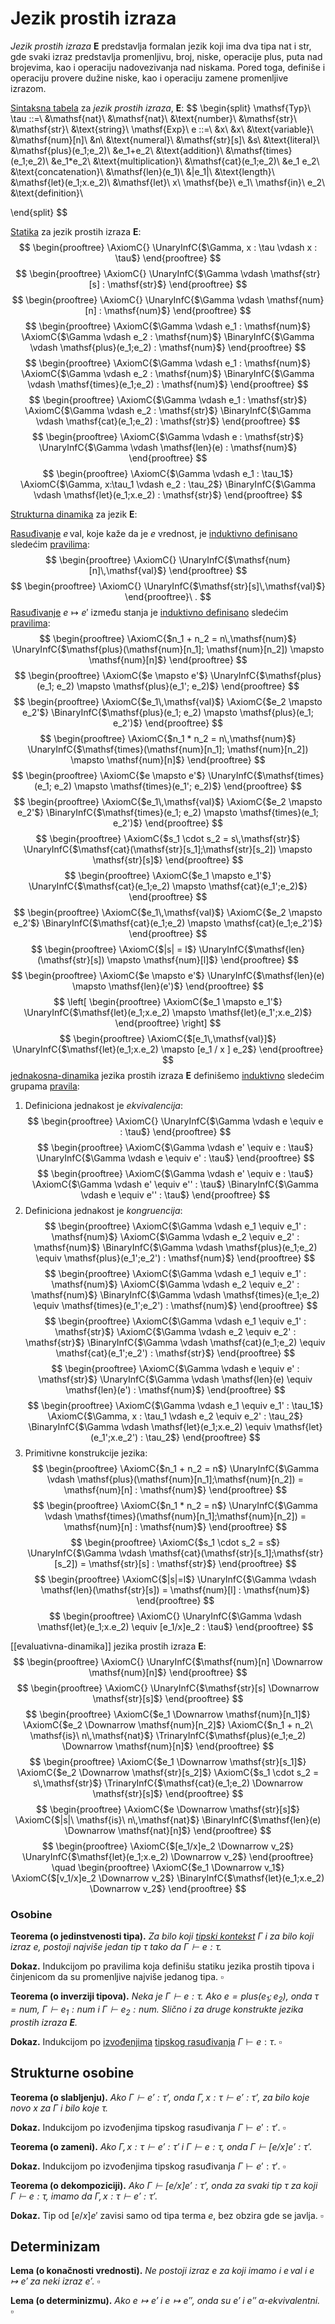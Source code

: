 # Jezik prostih izraza

*Jezik prostih izraza* $\mathbf{E}$ predstavlja formalan jezik koji ima dva tipa $\mathsf{nat}$ i $\mathsf{str}$, gde svaki izraz predstavlja promenljivu, broj, niske, operacije plus, puta nad brojevima, kao i operaciju nadovezivanja nad niskama. Pored toga, definiše i operaciju provere dužine niske, kao i operaciju zamene promenljive izrazom.

[Sintaksna tabela](sintaksna-tabela.md) za *jezik prostih izraza*, $\mathbf{E}$:
$$
\begin{split}
\mathsf{Typ}\ \tau ::=\ &\mathsf{nat}\ &\mathsf{nat}\ &\text{number}\\
 &\mathsf{str}\ &\mathsf{str}\ &\text{string}\\
\mathsf{Exp}\ e ::=\ &x\ &x\ &\text{variable}\\
					 &\mathsf{num}[n]\ &n\ &\text{numeral}\\
					 &\mathsf{str}[s]\ &s\ &\text{literal}\\
					 &\mathsf{plus}(e_1;e_2)\ &e_1+e_2\ &\text{addition}\\
					 &\mathsf{times}(e_1;e_2)\ &e_1*e_2\ &\text{multiplication}\\
					 &\mathsf{cat}(e_1;e_2)\ &e_1 e_2\ &\text{concatenation}\\
					 &\mathsf{len}(e_1)\ &|e_1|\ &\text{length}\\
					 &\mathsf{let}(e_1;x.e_2)\ &\mathsf{let}\ x\ \mathsf{be}\ e_1\ \mathsf{in}\ e_2\ &\text{definition}\\
					 
\end{split}
$$

[Statika](statičko-procesiranje.md) za jezik prostih izraza $\mathbf{E}$:
$$
\begin{prooftree}
\AxiomC{}
\UnaryInfC{$\Gamma, x : \tau \vdash x : \tau$}
\end{prooftree}
$$
$$
\begin{prooftree}
\AxiomC{}
\UnaryInfC{$\Gamma \vdash \mathsf{str}[s] : \mathsf{str}$}
\end{prooftree}
$$
$$
\begin{prooftree}
\AxiomC{}
\UnaryInfC{$\Gamma \vdash \mathsf{num}[n] : \mathsf{num}$}
\end{prooftree}
$$
$$
\begin{prooftree}
\AxiomC{$\Gamma \vdash e_1 : \mathsf{num}$}
\AxiomC{$\Gamma \vdash e_2 : \mathsf{num}$}
\BinaryInfC{$\Gamma \vdash \mathsf{plus}(e_1;e_2) : \mathsf{num}$}
\end{prooftree}
$$
$$
\begin{prooftree}
\AxiomC{$\Gamma \vdash e_1 : \mathsf{num}$}
\AxiomC{$\Gamma \vdash e_2 : \mathsf{num}$}
\BinaryInfC{$\Gamma \vdash \mathsf{times}(e_1;e_2) : \mathsf{num}$}
\end{prooftree}
$$
$$
\begin{prooftree}
\AxiomC{$\Gamma \vdash e_1 : \mathsf{str}$}
\AxiomC{$\Gamma \vdash e_2 : \mathsf{str}$}
\BinaryInfC{$\Gamma \vdash \mathsf{cat}(e_1;e_2) : \mathsf{str}$}
\end{prooftree}
$$
$$
\begin{prooftree}
\AxiomC{$\Gamma \vdash e : \mathsf{str}$}
\UnaryInfC{$\Gamma \vdash \mathsf{len}(e) : \mathsf{num}$}
\end{prooftree}
$$
$$
\begin{prooftree}
\AxiomC{$\Gamma \vdash e_1 : \tau_1$}
\AxiomC{$\Gamma, x:\tau_1 \vdash e_2 : \tau_2$}
\BinaryInfC{$\Gamma \vdash \mathsf{let}(e_1;x.e_2) : \mathsf{str}$}
\end{prooftree}
$$

[Strukturna dinamika](strukturna-dinamika.md) za jezik $\mathbf{E}$:

[Rasuđivanje](rasuđivanja.md) $e\,\mathsf{val}$, koje kaže da je $e$ vrednost, je [induktivno definisano](induktivna-definicija.md) sledećim [pravilima](pravila-zaključivanja.md):
$$
\begin{prooftree}
\AxiomC{}
\UnaryInfC{$\mathsf{num}[n]\,\mathsf{val}$}
\end{prooftree}
$$
$$
\begin{prooftree}
\AxiomC{}
\UnaryInfC{$\mathsf{str}[s]\,\mathsf{val}$}
\end{prooftree}\ .
$$
[Rasuđivanje](rasuđivanja.md) $e \mapsto e'$ između stanja je [induktivno definisano](induktivna-definicija.md) sledećim [pravilima](pravila-zaključivanja.md):
$$
\begin{prooftree}
\AxiomC{$n_1 + n_2 = n\,\mathsf{num}$}
\UnaryInfC{$\mathsf{plus}(\mathsf{num}[n_1]; \mathsf{num}[n_2]) \mapsto \mathsf{num}[n]$}
\end{prooftree}
$$
$$
\begin{prooftree}
\AxiomC{$e \mapsto e'$}
\UnaryInfC{$\mathsf{plus}(e_1; e_2) \mapsto \mathsf{plus}(e_1'; e_2)$}
\end{prooftree}
$$
$$
\begin{prooftree}
\AxiomC{$e_1\,\mathsf{val}$}
\AxiomC{$e_2 \mapsto e_2'$}
\BinaryInfC{$\mathsf{plus}(e_1; e_2) \mapsto \mathsf{plus}(e_1; e_2')$}
\end{prooftree}
$$
$$
\begin{prooftree}
\AxiomC{$n_1 * n_2 = n\,\mathsf{num}$}
\UnaryInfC{$\mathsf{times}(\mathsf{num}[n_1]; \mathsf{num}[n_2]) \mapsto \mathsf{num}[n]$}
\end{prooftree}
$$
$$
\begin{prooftree}
\AxiomC{$e \mapsto e'$}
\UnaryInfC{$\mathsf{times}(e_1; e_2) \mapsto \mathsf{times}(e_1'; e_2)$}
\end{prooftree}
$$
$$
\begin{prooftree}
\AxiomC{$e_1\,\mathsf{val}$}
\AxiomC{$e_2 \mapsto e_2'$}
\BinaryInfC{$\mathsf{times}(e_1; e_2) \mapsto \mathsf{times}(e_1; e_2')$}
\end{prooftree}
$$
$$
\begin{prooftree}
\AxiomC{$s_1 \cdot s_2 = s\,\mathsf{str}$}
\UnaryInfC{$\mathsf{cat}(\mathsf{str}[s_1];\mathsf{str}[s_2]) \mapsto \mathsf{str}[s]$}
\end{prooftree}
$$
$$
\begin{prooftree}
\AxiomC{$e_1 \mapsto e_1'$}
\UnaryInfC{$\mathsf{cat}(e_1;e_2) \mapsto \mathsf{cat}(e_1';e_2)$}
\end{prooftree}
$$
$$
\begin{prooftree}
\AxiomC{$e_1\,\mathsf{val}$}
\AxiomC{$e_2 \mapsto e_2'$}
\BinaryInfC{$\mathsf{cat}(e_1;e_2) \mapsto \mathsf{cat}(e_1;e_2')$}
\end{prooftree}
$$
$$
\begin{prooftree}
\AxiomC{$|s| = l$}
\UnaryInfC{$\mathsf{len}(\mathsf{str}[s]) 
\mapsto \mathsf{num}[l]$}
\end{prooftree}
$$
$$
\begin{prooftree}
\AxiomC{$e \mapsto e'$}
\UnaryInfC{$\mathsf{len}(e) \mapsto \mathsf{len}(e')$}
\end{prooftree}
$$
$$
\left[
\begin{prooftree}
\AxiomC{$e_1 \mapsto e_1'$}
\UnaryInfC{$\mathsf{let}(e_1;x.e_2) \mapsto \mathsf{let}(e_1';x.e_2)$}
\end{prooftree}
\right]
$$
$$
\begin{prooftree}
\AxiomC{$[e_1\,\mathsf{val}]$}
\UnaryInfC{$\mathsf{let}(e_1;x.e_2) \mapsto [e_1 / x ] e_2$}
\end{prooftree}
$$
[jednakosna-dinamika](jednakosna-dinamika.md) jezika prostih izraza $\mathbf{E}$ definišemo [induktivno](induktivna-definicija.md) sledećim grupama [pravila](pravila-zaključivanja.md):

1. Definiciona jednakost je *ekvivalencija*:
$$
\begin{prooftree}
\AxiomC{}
\UnaryInfC{$\Gamma \vdash e \equiv e : \tau$}
\end{prooftree}
$$
$$
\begin{prooftree}
\AxiomC{$\Gamma \vdash e' \equiv e : \tau$}
\UnaryInfC{$\Gamma \vdash e \equiv e' : \tau$}
\end{prooftree}
$$
$$
\begin{prooftree}
\AxiomC{$\Gamma \vdash e' \equiv e : \tau$}
\AxiomC{$\Gamma \vdash e' \equiv e'' : \tau$}
\BinaryInfC{$\Gamma \vdash e \equiv e'' : \tau$}
\end{prooftree}
$$
2. Definiciona jednakost je *kongruencija*:
$$
\begin{prooftree}
\AxiomC{$\Gamma \vdash e_1 \equiv e_1' : \mathsf{num}$}
\AxiomC{$\Gamma \vdash e_2 \equiv e_2' : \mathsf{num}$}
\BinaryInfC{$\Gamma \vdash \mathsf{plus}(e_1;e_2) \equiv \mathsf{plus}(e_1';e_2') : \mathsf{num}$}
\end{prooftree}
$$
$$
\begin{prooftree}
\AxiomC{$\Gamma \vdash e_1 \equiv e_1' : \mathsf{num}$}
\AxiomC{$\Gamma \vdash e_2 \equiv e_2' : \mathsf{num}$}
\BinaryInfC{$\Gamma \vdash \mathsf{times}(e_1;e_2) \equiv \mathsf{times}(e_1';e_2') : \mathsf{num}$}
\end{prooftree}
$$
$$
\begin{prooftree}
\AxiomC{$\Gamma \vdash e_1 \equiv e_1' : \mathsf{str}$}
\AxiomC{$\Gamma \vdash e_2 \equiv e_2' : \mathsf{str}$}
\BinaryInfC{$\Gamma \vdash \mathsf{cat}(e_1;e_2) \equiv \mathsf{cat}(e_1';e_2') : \mathsf{str}$}
\end{prooftree}
$$
$$
\begin{prooftree}
\AxiomC{$\Gamma \vdash e \equiv e' : \mathsf{str}$}
\UnaryInfC{$\Gamma \vdash \mathsf{len}(e) \equiv \mathsf{len}(e') : \mathsf{num}$}
\end{prooftree}
$$
$$
\begin{prooftree}
\AxiomC{$\Gamma \vdash e_1 \equiv e_1' : \tau_1$}
\AxiomC{$\Gamma, x : \tau_1 \vdash e_2 \equiv e_2' : \tau_2$}
\BinaryInfC{$\Gamma \vdash \mathsf{let}(e_1;x.e_2) \equiv \mathsf{let}(e_1';x.e_2') : \tau_2$}
\end{prooftree}
$$
3. Primitivne konstrukcije jezika:
$$
\begin{prooftree}
\AxiomC{$n_1 + n_2 = n$}
\UnaryInfC{$\Gamma \vdash \mathsf{plus}(\mathsf{num}[n_1];\mathsf{num}[n_2]) = \mathsf{num}[n] : \mathsf{num}$}
\end{prooftree}
$$
$$
\begin{prooftree}
\AxiomC{$n_1 * n_2 = n$}
\UnaryInfC{$\Gamma \vdash \mathsf{times}(\mathsf{num}[n_1];\mathsf{num}[n_2]) = \mathsf{num}[n] : \mathsf{num}$}
\end{prooftree}
$$
$$
\begin{prooftree}
\AxiomC{$s_1 \cdot s_2 = s$}
\UnaryInfC{$\Gamma \vdash \mathsf{cat}(\mathsf{str}[s_1];\mathsf{str}[s_2]) = \mathsf{str}[s] : \mathsf{str}$}
\end{prooftree}
$$
$$
\begin{prooftree}
\AxiomC{$|s|=l$}
\UnaryInfC{$\Gamma \vdash \mathsf{len}(\mathsf{str}[s]) = \mathsf{num}[l] : \mathsf{num}$}
\end{prooftree}
$$
$$
\begin{prooftree}
\AxiomC{}
\UnaryInfC{$\Gamma \vdash \mathsf{let}(e_1;x.e_2) \equiv [e_1/x]e_2 : \tau$}
\end{prooftree}
$$

[[evaluativna-dinamika]] jezika prostih izraza $\mathbf{E}$:
$$
\begin{prooftree}
\AxiomC{}
\UnaryInfC{$\mathsf{num}[n] \Downarrow \mathsf{num}[n]$}
\end{prooftree}
$$
$$
\begin{prooftree}
\AxiomC{}
\UnaryInfC{$\mathsf{str}[s] \Downarrow \mathsf{str}[s]$}
\end{prooftree}
$$
$$
\begin{prooftree}
\AxiomC{$e_1 \Downarrow \mathsf{num}[n_1]$}
\AxiomC{$e_2 \Downarrow \mathsf{num}[n_2]$}
\AxiomC{$n_1 + n_2\ \mathsf{is}\ n\,\mathsf{nat}$}
\TrinaryInfC{$\mathsf{plus}(e_1;e_2) \Downarrow \mathsf{num}[n]$}
\end{prooftree}
$$
$$
\begin{prooftree}
\AxiomC{$e_1 \Downarrow \mathsf{str}[s_1]$}
\AxiomC{$e_2 \Downarrow \mathsf{str}[s_2]$}
\AxiomC{$s_1 \cdot s_2 = s\,\mathsf{str}$}
\TrinaryInfC{$\mathsf{cat}(e_1;e_2) \Downarrow \mathsf{str}[s]$}
\end{prooftree}
$$
$$
\begin{prooftree}
\AxiomC{$e \Downarrow \mathsf{str}[s]$}
\AxiomC{$|s|\ \mathsf{is}\ n\,\mathsf{nat}$}
\BinaryInfC{$\mathsf{len}(e) \Downarrow \mathsf{nat}[n]$}
\end{prooftree}
$$
$$
\begin{prooftree}
\AxiomC{$[e_1/x]e_2 \Downarrow v_2$}
\UnaryInfC{$\mathsf{let}(e_1;x.e_2) \Downarrow v_2$}
\end{prooftree}
\quad
\begin{prooftree}
\AxiomC{$e_1 \Downarrow v_1$}
\AxiomC{$[v_1/x]e_2 \Downarrow v_2$}
\BinaryInfC{$\mathsf{let}(e_1;x.e_2) \Downarrow v_2$}
\end{prooftree}
$$

### Osobine

**Teorema (o jedinstvenosti tipa).** *Za bilo koji [tipski kontekst](statičko-procesiranje.md) $\Gamma$ i za bilo koji izraz $e$, postoji najviše jedan tip $\tau$ tako da $\Gamma \vdash e : \tau$.*

**Dokaz.** Indukcijom po pravilima koja definišu statiku jezika prostih tipova i činjenicom da su promenljive najviše jedanog tipa. $\square$

**Teorema (o inverziji tipova).** *Neka je $\Gamma \vdash e : \tau$. Ako $e = \mathsf{plus}(e_1;e_2)$, onda $\tau = \mathsf{num}$, $\Gamma \vdash e_1 : \mathsf{num}$ i $\Gamma \vdash e_2 : \mathsf{num}$. Slično i za druge konstrukte jezika prostih izraza $\mathbf{E}$.*

**Dokaz.** Indukcijom po [izvođenjima](izvođenja.md) [tipskog rasuđivanja](tipska-rasuđivanja.md) $\Gamma \vdash e : \tau$. $\square$
## Strukturne osobine

**Teorema (o slabljenju).** *Ako $\Gamma \vdash e' : \tau'$, onda $\Gamma, x : \tau \vdash e' : \tau'$, za bilo koje novo $x$ za $\Gamma$ i bilo koje $\tau$.*

**Dokaz.** Indukcijom po izvođenjima tipskog rasuđivanja $\Gamma \vdash e' : \tau'$. $\square$

**Teorema (o zameni).** *Ako $\Gamma, x : \tau \vdash e' : \tau'$ i $\Gamma \vdash e : \tau$, onda $\Gamma \vdash [e/x]e' : \tau'$.*

**Dokaz.** Indukcijom po izvođenjima tipskog rasuđivanja $\Gamma \vdash e' : \tau'$. $\square$

**Teorema (o dekompoziciji).** *Ako $\Gamma \vdash [e/x]e' : \tau'$, onda za svaki tip $\tau$ za koji $\Gamma \vdash e : \tau$, imamo da $\Gamma, x : \tau \vdash e' : \tau'$.*

**Dokaz.** Tip od $[e/x]e'$ zavisi samo od tipa terma $e$, bez obzira gde se javlja. $\square$

## Determinizam

**Lema (o konačnosti vrednosti).** *Ne postoji izraz $e$ za koji imamo i $e\,\mathsf{val}$ i $e \mapsto e'$ za neki izraz $e'$.* $\square$

**Lema (o determinizmu).** *Ako $e \mapsto e'$ i $e \mapsto e''$, onda su $e'$ i $e''$ $\alpha$-ekvivalentni.* $\square$
